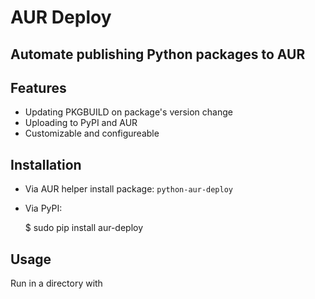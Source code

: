 # AUR Deploy

## Automate publishing Python packages to AUR

## Features
- Updating PKGBUILD on package's version change
- Uploading to PyPI and AUR
- Customizable and configureable

## Installation

- Via AUR helper install package: `python-aur-deploy`

- Via PyPI:

    $ sudo pip install aur-deploy

## Usage

Run in a directory with 
